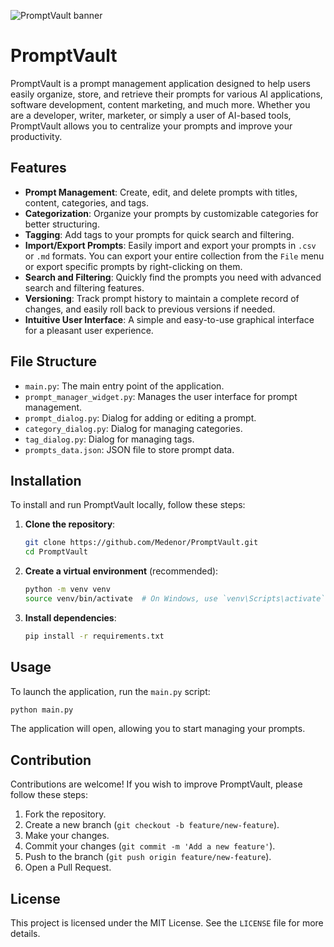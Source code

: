 ![PromptVault banner](https://repository-images.githubusercontent.com/1031380370/60edfefb-76ea-426b-8f25-b1eedce5702f)
# PromptVault

PromptVault is a prompt management application designed to help users easily organize, store, and retrieve their prompts for various AI applications, software development, content marketing, and much more. Whether you are a developer, writer, marketer, or simply a user of AI-based tools, PromptVault allows you to centralize your prompts and improve your productivity.

## Features

*   **Prompt Management**: Create, edit, and delete prompts with titles, content, categories, and tags.
*   **Categorization**: Organize your prompts by customizable categories for better structuring.
*   **Tagging**: Add tags to your prompts for quick search and filtering.
*   **Import/Export Prompts**: Easily import and export your prompts in `.csv` or `.md` formats. You can export your entire collection from the `File` menu or export specific prompts by right-clicking on them.
*   **Search and Filtering**: Quickly find the prompts you need with advanced search and filtering features.
*   **Versioning**: Track prompt history to maintain a complete record of changes, and easily roll back to previous versions if needed.
*   **Intuitive User Interface**: A simple and easy-to-use graphical interface for a pleasant user experience.

## File Structure

*   `main.py`: The main entry point of the application.
*   `prompt_manager_widget.py`: Manages the user interface for prompt management.
*   `prompt_dialog.py`: Dialog for adding or editing a prompt.
*   `category_dialog.py`: Dialog for managing categories.
*   `tag_dialog.py`: Dialog for managing tags.
*   `prompts_data.json`: JSON file to store prompt data.

## Installation

To install and run PromptVault locally, follow these steps:

1.  **Clone the repository**:
    ```bash
    git clone https://github.com/Medenor/PromptVault.git
    cd PromptVault
    ```

2.  **Create a virtual environment** (recommended):
    ```bash
    python -m venv venv
    source venv/bin/activate  # On Windows, use `venv\Scripts\activate`
    ```

3.  **Install dependencies**:
    ```bash
    pip install -r requirements.txt
    ```

## Usage

To launch the application, run the `main.py` script:

```bash
python main.py
```

The application will open, allowing you to start managing your prompts.

## Contribution

Contributions are welcome! If you wish to improve PromptVault, please follow these steps:

1.  Fork the repository.
2.  Create a new branch (`git checkout -b feature/new-feature`).
3.  Make your changes.
4.  Commit your changes (`git commit -m 'Add a new feature'`).
5.  Push to the branch (`git push origin feature/new-feature`).
6.  Open a Pull Request.

## License

This project is licensed under the MIT License. See the `LICENSE` file for more details.
